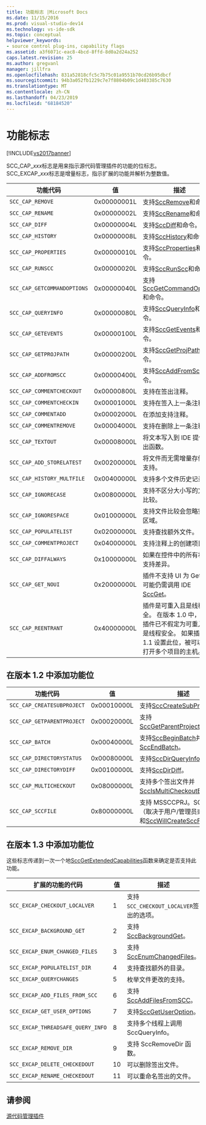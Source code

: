 ```yaml
---
title: 功能标志 |Microsoft Docs
ms.date: 11/15/2016
ms.prod: visual-studio-dev14
ms.technology: vs-ide-sdk
ms.topic: conceptual
helpviewer_keywords:
- source control plug-ins, capability flags
ms.assetid: a3f6071c-eac8-4bcd-8ffd-8d0a2d24a252
caps.latest.revision: 25
ms.author: gregvanl
manager: jillfra
ms.openlocfilehash: 831a52818cfc5c7b75c01a9551b70cd26b95dbcf
ms.sourcegitcommit: 94b3a052fb1229c7e7f8804b09c1d403385c7630
ms.translationtype: MT
ms.contentlocale: zh-CN
ms.lasthandoff: 04/23/2019
ms.locfileid: "68184520"
---
```

# <a name="capability-flags"></a>功能标志
[!INCLUDE[vs2017banner](../includes/vs2017banner.md)]

SCC_CAP_*xxx*标志是用来指示源代码管理插件的功能的位标志。 SCC_EXCAP_*xxx*标志是增量标志，指示扩展的功能并解析为整数值。  
  
|功能代码|值|描述|  
|---------------------|-----------|-----------------|  
|`SCC_CAP_REMOVE`|0x00000001L|支持[SccRemove](../extensibility/sccremove-function.md)和命令。|  
|`SCC_CAP_RENAME`|0x00000002L|支持[SccRename](../extensibility/sccrename-function.md)和命令。|  
|`SCC_CAP_DIFF`|0x00000004L|支持[SccDiff](../extensibility/sccdiff-function.md)和命令。|  
|`SCC_CAP_HISTORY`|0x00000008L|支持[SccHistory](../extensibility/scchistory-function.md)和命令。|  
|`SCC_CAP_PROPERTIES`|0x00000010L|支持[SccProperties](../extensibility/sccproperties-function.md)和命令。|  
|`SCC_CAP_RUNSCC`|0x00000020L|支持[SccRunScc](../extensibility/sccrunscc-function.md)和命令。|  
|`SCC_CAP_GETCOMMANDOPTIONS`|0x00000040L|支持[SccGetCommandOptions](../extensibility/sccgetcommandoptions-function.md)和命令。|  
|`SCC_CAP_QUERYINFO`|0x00000080L|支持[SccQueryInfo](../extensibility/sccqueryinfo-function.md)和命令。|  
|`SCC_CAP_GETEVENTS`|0x00000100L|支持[SccGetEvents](../extensibility/sccgetevents-function.md)和命令。|  
|`SCC_CAP_GETPROJPATH`|0x00000200L|支持[SccGetProjPath](../extensibility/sccgetprojpath-function.md)和命令。|  
|`SCC_CAP_ADDFROMSCC`|0x00000400L|支持[SccAddFromScc](../extensibility/sccaddfromscc-function.md)和命令。|  
|`SCC_CAP_COMMENTCHECKOUT`|0x00000800L|支持在签出注释。|  
|`SCC_CAP_COMMENTCHECKIN`|0x00001000L|支持在签入上一条注释。|  
|`SCC_CAP_COMMENTADD`|0x00002000L|在添加支持注释。|  
|`SCC_CAP_COMMENTREMOVE`|0x00004000L|支持在删除上一条注释。|  
|`SCC_CAP_TEXTOUT`|0x00008000L|将文本写入到 IDE 提供输出函数。|  
|`SCC_CAP_ADD_STORELATEST`|0x00200000L|将文件而无需增量存储的支持。|  
|`SCC_CAP_HISTORY_MULTFILE`|0x00400000L|支持多个文件历史记录。|  
|`SCC_CAP_IGNORECASE`|0x00800000L|支持不区分大小写的文件比较。|  
|`SCC_CAP_IGNORESPACE`|0x01000000L|支持文件比较会忽略空白区域。|  
|`SCC_CAP_POPULATELIST`|0x02000000L|支持查找额外文件。|  
|`SCC_CAP_COMMENTPROJECT`|0x04000000L|支持注释上的创建项目。|  
|`SCC_CAP_DIFFALWAYS`|0x10000000L|如果在控件中的所有状态支持差异。|  
|`SCC_CAP_GET_NOUI`|0x20000000L|插件不支持 UI 为 Get，但可能仍需调用 IDE [SccGet](../extensibility/sccget-function.md)。|  
|`SCC_CAP_REENTRANT`|0x40000000L|插件是可重入且是线程安全。 在版本 1.0 中，任何插件已不假定为可重入且是线程安全。 如果插件的 1.1 设置此位，被可以同时打开多个项目的主机。|  
  
## <a name="capability-bits-added-in-version-12"></a>在版本 1.2 中添加功能位  
  
|功能代码|值|描述|  
|---------------------|-----------|-----------------|  
|`SCC_CAP_CREATESUBPROJECT`|0x00010000L|支持[SccCreateSubProject](../extensibility/scccreatesubproject-function.md)。|  
|`SCC_CAP_GETPARENTPROJECT`|0x00020000L|支持[SccGetParentProjectPath](../extensibility/sccgetparentprojectpath-function.md)。|  
|`SCC_CAP_BATCH`|0x00040000L|支持[SccBeginBatch](../extensibility/sccbeginbatch-function.md)并[SccEndBatch](../extensibility/sccendbatch-function.md)。|  
|`SCC_CAP_DIRECTORYSTATUS`|0x00080000L|支持[SccDirQueryInfo](../extensibility/sccdirqueryinfo-function.md)。|  
|`SCC_CAP_DIRECTORYDIFF`|0x00100000L|支持[SccDirDiff](../extensibility/sccdirdiff-function.md)。|  
|`SCC_CAP_MULTICHECKOUT`|0x08000000L|支持多个签出文件并[SccIsMultiCheckoutEnabled](../extensibility/sccismulticheckoutenabled-function.md)。|  
|`SCC_CAP_SCCFILE`|0x80000000L|支持 MSSCCPRJ。SCC 文件 （取决于用户/管理员或替代） 和[SccWillCreateSccFile](../extensibility/sccwillcreatesccfile-function.md)。|  
  
## <a name="capability-bits-added-in-version-13"></a>在版本 1.3 中添加功能位  
 这些标志传递到一次一个地[SccGetExtendedCapabilities](../extensibility/sccgetextendedcapabilities-function.md)函数来确定是否支持此功能。  
  
|扩展的功能的代码|值|描述|  
|------------------------------|-----------|-----------------|  
|`SCC_EXCAP_CHECKOUT_LOCALVER`|1|支持`SCC_CHECKOUT_LOCALVER`签出的选项。|  
|`SCC_EXCAP_BACKGROUND_GET`|2|支持[SccBackgroundGet](../extensibility/sccbackgroundget-function.md)。|  
|`SCC_EXCAP_ENUM_CHANGED_FILES`|3|支持[SccEnumChangedFiles](../extensibility/sccenumchangedfiles-function.md)。|  
|`SCC_EXCAP_POPULATELIST_DIR`|4|支持查找额外的目录。|  
|`SCC_EXCAP_QUERYCHANGES`|5|枚举文件更改的支持。|  
|`SCC_EXCAP_ADD_FILES_FROM_SCC`|6|支持[SccAddFilesFromSCC](../extensibility/sccaddfilesfromscc-function.md)。|  
|`SCC_EXCAP_GET_USER_OPTIONS`|7|支持[SccGetUserOption](../extensibility/sccgetuseroption-function.md)。|  
|`SCC_EXCAP_THREADSAFE_QUERY_INFO`|8|支持多个线程上调用 SccQueryInfo。|  
|`SCC_EXCAP_REMOVE_DIR`|9|支持 SccRemoveDir 函数。|  
|`SCC_EXCAP_DELETE_CHECKEDOUT`|10|可以删除签出文件。|  
|`SCC_EXCAP_RENAME_CHECKEDOUT`|11|可以重命名签出的文件。|  
  
## <a name="see-also"></a>请参阅  
 [源代码管理插件](../extensibility/source-control-plug-ins.md)
